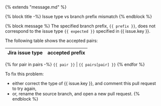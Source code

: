 {% extends "message.md" %}

{% block title -%}
Issue type vs branch prefix mismatch
{% endblock %}

{% block message %}
The specified branch prefix, `{{ prefix }}`, does not correspond
to the issue type `{{ expected }}` specified in {{ issue.key }}.

The following table shows the accepted pairs:

Jira issue type  |  accepted prefix
-----------------|------------------
{% for pair in pairs -%}
`{{ pair }}` | `{{ pairs[pair] }}`
{% endfor %}

To fix this problem:

- either correct the type of {{ issue.key }}, and comment this pull request to try again,
- or, rename the source branch, and open a new pull request.
{% endblock %}
